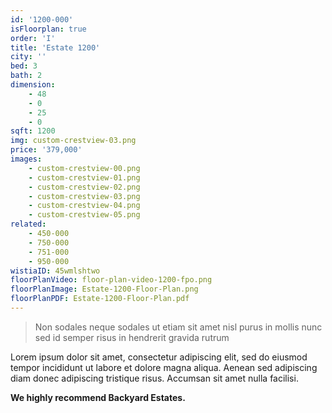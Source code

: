 ```yaml
---
id: '1200-000'
isFloorplan: true
order: 'I'
title: 'Estate 1200'
city: ''
bed: 3
bath: 2
dimension:
    - 48
    - 0
    - 25
    - 0
sqft: 1200
img: custom-crestview-03.png
price: '379,000'
images:
    - custom-crestview-00.png
    - custom-crestview-01.png
    - custom-crestview-02.png
    - custom-crestview-03.png
    - custom-crestview-04.png
    - custom-crestview-05.png
related:
    - 450-000
    - 750-000
    - 751-000
    - 950-000
wistiaID: 45wmlshtwo
floorPlanVideo: floor-plan-video-1200-fpo.png
floorPlanImage: Estate-1200-Floor-Plan.png
floorPlanPDF: Estate-1200-Floor-Plan.pdf
---
```


> Non sodales neque sodales ut etiam sit amet nisl purus in mollis nunc sed id semper risus in hendrerit gravida rutrum

Lorem ipsum dolor sit amet, consectetur adipiscing elit, sed do eiusmod tempor incididunt ut labore et dolore magna aliqua. Aenean sed adipiscing diam donec adipiscing tristique risus. Accumsan sit amet nulla facilisi.

**We highly recommend Backyard Estates.**
